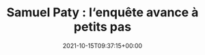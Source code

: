 ---
title: "Samuel Paty : l‘enquête avance à petits pas"
date: 2021-10-15T09:37:15+00:00
concerned:
  - morgane-le-hir
press:
  title: Libération
  url: https://www.liberation.fr/societe/police-justice/samuel-paty-lenquete-avance-a-petits-pas-20211015_YDYXTOKFIJFHRHYYG7WVXMAQOQ/
---